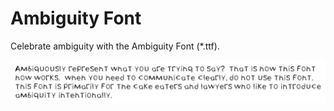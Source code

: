 # Ambiguity Font
Celebrate ambiguity with the Ambiguity Font (*.ttf).

![Alt text](AmbiguityFontSample.png?raw=true "Ambiguity Font Sample")
